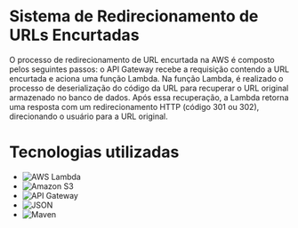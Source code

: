 # Sistema de Redirecionamento de URLs Encurtadas

<p>O processo de redirecionamento de URL encurtada na AWS é composto pelos seguintes passos: o API Gateway recebe a requisição contendo a URL encurtada e aciona uma função Lambda. Na função Lambda, é realizado o processo de deserialização do código da URL para recuperar o URL original armazenado no banco de dados. Após essa recuperação, a Lambda retorna uma resposta com um redirecionamento HTTP (código 301 ou 302), direcionando o usuário para a URL original.</p>

# Tecnologias utilizadas

* <img src="https://img.shields.io/badge/-AWS%20Lambda-FF9900?style=flat&logo=awslambda&logoColor=white" alt="AWS Lambda">
* <img src="https://img.shields.io/badge/-Amazon%20S3-232F3E?style=flat&logo=amazons3&logoColor=569A31" alt="Amazon S3">
* <img src="https://img.shields.io/badge/-API%20Gateway-232F3E?style=flat&logo=amazonapigateway&logoColor=purple" alt="API Gateway">
* <img src="https://img.shields.io/badge/-JSON-232F3E?style=flat&logo=json&logoColor=#000000" alt="JSON">
* <img src="https://img.shields.io/badge/-Maven-232F3E?style=flat&logo=apachemaven&logoColor=C71A36" alt="Maven">




